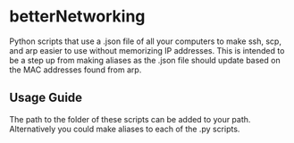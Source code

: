 # betterNetworking
Python scripts that use a .json file of all your computers to make ssh, scp, and arp easier to use without memorizing IP addresses.
This is intended to be a step up from making aliases as the .json file should update based on the MAC addresses found from arp.

## Usage Guide
The path to the folder of these scripts can be added to your path.
Alternatively you could make aliases to each of the .py scripts.
